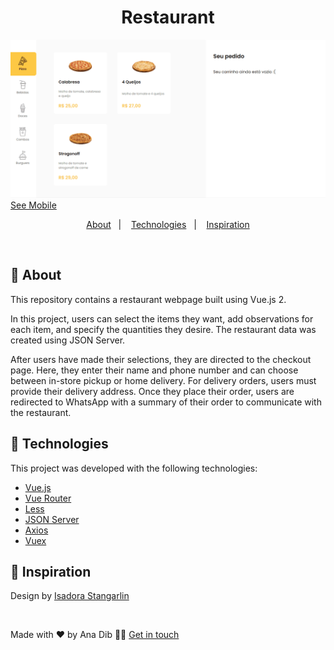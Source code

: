 <h1 align="center">
 Restaurant
</h1>

![](https://github.com/anadib/restaurant-vue/blob/main/gifs/restaurantDesktop.gif?raw=true)
[See Mobile](https://github.com/anadib/restaurant-vue/blob/main/gifs/restaurantMobile.gif)

<p align="center">
  <a href="#page_with_curl-about">About</a>&nbsp;&nbsp;&nbsp;|&nbsp;&nbsp;&nbsp;
  <a href="#hammer-technologies">Technologies</a>&nbsp;&nbsp;&nbsp;|&nbsp;&nbsp;&nbsp;
  <a href="#thought_balloon-inspiration">Inspiration</a>
</p>

</br>

## :page_with_curl: About

This repository contains a restaurant webpage built using Vue.js 2.

In this project, users can select the items they want, add observations for each item, and specify the quantities they desire. The restaurant data was created using JSON Server.

After users have made their selections, they are directed to the checkout page. Here, they enter their name and phone number and can choose between in-store pickup or home delivery. For delivery orders, users must provide their delivery address. Once they place their order, users are redirected to WhatsApp with a summary of their order to communicate with the restaurant. 

## :hammer: Technologies

This project was developed with the following technologies:

- [Vue.js](https://v2.vuejs.org/v2/guide/)
- [Vue Router](https://router.vuejs.org/installation.html)
- [Less](https://lesscss.org/#)
- [JSON Server](https://www.npmjs.com/package/json-server)
- [Axios](https://axios-http.com/docs/intro)
- [Vuex](https://vuex.vuejs.org/)

## :thought_balloon: Inspiration

Design by [Isadora Stangarlin](https://github.com/isadorastan)

</br>

Made with ❤️ by Ana Dib 👋🏻 [Get in touch](https://github.com/anadib)
